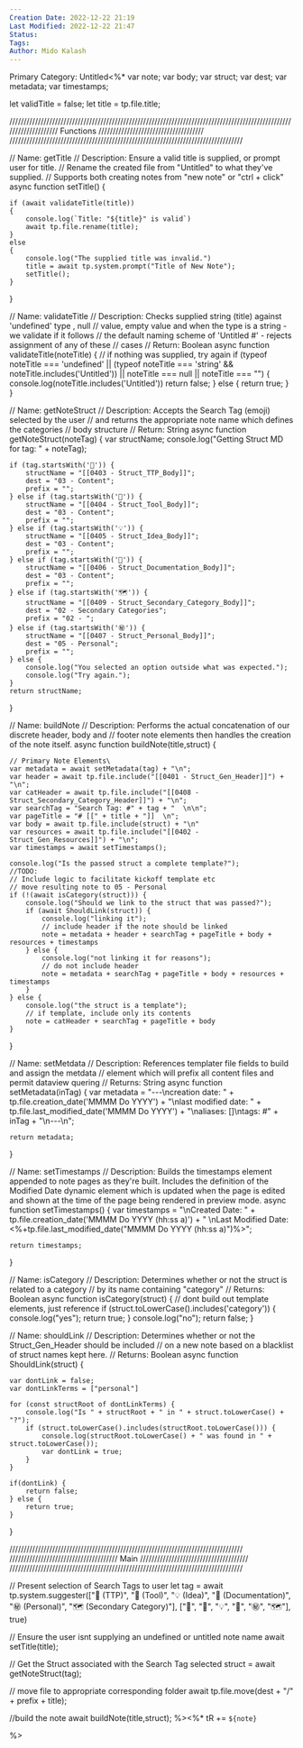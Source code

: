 ```yaml
---
Creation Date: 2022-12-22 21:19
Last Modified: 2022-12-22 21:47
Status:
Tags: 
Author: Mido Kalash
---
```


Primary Category: Untitled<%* var note; var body; var struct; var dest; var metadata; var timestamps;

let validTitle = false; let title = tp.file.title;

//////////////////////////////////////////////////////////////////////////////////////////////////////////////////// Functions ///////////////////////////////////// //////////////////////////////////////////////////////////////////////////////////

// Name: getTitle 
// Description: Ensure a valid title is supplied, or prompt user for title. // Rename the created file from "Untitled" to what they've supplied. // Supports both creating notes from "new note" or "ctrl + click" async function setTitle() {

```
if (await validateTitle(title)) 
{
	console.log(`Title: "${title}" is valid`)
	await tp.file.rename(title);
}
else 
{
	console.log("The supplied title was invalid.")
	title = await tp.system.prompt("Title of New Note");
	setTitle();
}
```

}

// Name: validateTitle // Description: Checks supplied string (title) against 'undefined' type , null // value, empty value and when the type is a string - we validate if it follows // the default naming scheme of 'Untitled #' - rejects assignment of any of these // cases // Return: Boolean async function validateTitle(noteTitle) { // if nothing was supplied, try again if (typeof noteTitle === 'undefined' || (typeof noteTitle === 'string' && noteTitle.includes('Untitled')) || noteTitle === null || noteTitle === "") { console.log(noteTitle.includes('Untitled')) return false; } else { return true; } }

// Name: getNoteStruct // Description: Accepts the Search Tag (emoji) selected by the user // and returns the appropriate note name which defines the categories // body structure // Return: String async function getNoteStruct(noteTag) { var structName; console.log("Getting Struct MD for tag: " + noteTag);

```
if (tag.startsWith('📕')) {
	structName = "[[0403 - Struct_TTP_Body]]";
	dest = "03 - Content";
	prefix = "";
} else if (tag.startsWith('🧰')) {
	structName = "[[0404 - Struct_Tool_Body]]";
	dest = "03 - Content";
	prefix = "";
} else if (tag.startsWith('💡')) {
	structName = "[[0405 - Struct_Idea_Body]]";
	dest = "03 - Content";
	prefix = "";
} else if (tag.startsWith('📖')) {
	structName = "[[0406 - Struct_Documentation_Body]]";
	dest = "03 - Content";
	prefix = "";
} else if (tag.startsWith('🗺')) { 
	structName = "[[0409 - Struct_Secondary_Category_Body]]";
	dest = "02 - Secondary Categories";
	prefix = "02 - ";
} else if (tag.startsWith('㊙️')) {
	structName = "[[0407 - Struct_Personal_Body]]";
	dest = "05 - Personal";
	prefix = "";
} else {
	console.log("You selected an option outside what was expected.");
	console.log("Try again.");
}
return structName;
```

}

// Name: buildNote // Description: Performs the actual concatenation of our discrete header, body and // footer note elements then handles the creation of the note itself. async function buildNote(title,struct) {

```
// Primary Note Elements\
var metadata = await setMetadata(tag) + "\n";
var header = await tp.file.include("[[0401 - Struct_Gen_Header]]") + "\n";
var catHeader = await tp.file.include("[[0408 - Struct_Secondary_Category_Header]]") + "\n";
var searchTag = "Search Tag: #" + tag + "  \n\n";
var pageTitle = "# [[" + title + "]]  \n";
var body = await tp.file.include(struct) + "\n"
var resources = await tp.file.include("[[0402 - Struct_Gen_Resources]]") + "\n";
var timestamps = await setTimestamps();

console.log("Is the passed struct a complete template?");
//TODO: 
// Include logic to facilitate kickoff template etc
// move resulting note to 05 - Personal
if (!(await isCategory(struct))) {
	console.log("Should we link to the struct that was passed?");
	if (await ShouldLink(struct)) {
		console.log("linking it");
		// include header if the note should be linked
		note = metadata + header + searchTag + pageTitle + body + resources + timestamps
	} else {
		console.log("not linking it for reasons");
		// do not include header 
		note = metadata + searchTag + pageTitle + body + resources + timestamps
	}
} else {
	console.log("the struct is a template");
	// if template, include only its contents
	note = catHeader + searchTag + pageTitle + body
}
```

}

// Name: setMetdata // Description: References templater file fields to build and assign the metdata // element which will prefix all content files and permit dataview quering // Returns: String async function setMetadata(inTag) { var metadata = "---\ncreation date: " + tp.file.creation_date('MMMM Do YYYY') + "\nlast modified date: " + tp.file.last_modified_date('MMMM Do YYYY') + "\naliases: []\ntags: #" + inTag + "\n---\n";

```
return metadata;
```

}

// Name: setTimestamps // Description: Builds the timestamps element appended to note pages as they're built. Includes the definition of the Modified Date dynamic element which is updated when the page is edited and shown at the time of the page being rendered in preview mode. async function setTimestamps() { var timestamps = "\nCreated Date: " + tp.file.creation_date('MMMM Do YYYY (hh:ss a)') + " \nLast Modified Date: <%+tp.file.last_modified_date("MMMM Do YYYY (hh:ss a)")%>";

```
return timestamps;
```

}

// Name: isCategory // Description: Determines whether or not the struct is related to a category // by its name containing "category" // Returns: Boolean async function isCategory(struct) { // dont build out template elements, just reference if (struct.toLowerCase().includes('category')) { console.log("yes"); return true; } console.log("no"); return false; }

// Name: shouldLink // Description: Determines whether or not the Struct_Gen_Header should be included // on a new note based on a blacklist of struct names kept here. // Returns: Boolean async function ShouldLink(struct) {

```
var dontLink = false;
var dontLinkTerms = ["personal"]

for (const structRoot of dontLinkTerms) {
	console.log("Is " + structRoot + " in " + struct.toLowerCase() + "?");
	if (struct.toLowerCase().includes(structRoot.toLowerCase())) {
		console.log(structRoot.toLowerCase() + " was found in " + struct.toLowerCase());
		var dontLink = true;
	}
}

if(dontLink) {
	return false;
} else {
	return true;
}
```

}

////////////////////////////////////////////////////////////////////////////////// ////////////////////////////////////// Main ////////////////////////////////////// //////////////////////////////////////////////////////////////////////////////////

// Present selection of Search Tags to user let tag = await tp.system.suggester(["📕 (TTP)", "🧰 (Tool)", "💡 (Idea)", "📖 (Documentation)", "㊙️ (Personal)", "🗺 (Secondary Category)"], ["📕", "🧰", "💡", "📖", "㊙️", "🗺"], true)

// Ensure the user isnt supplying an undefined or untitled note name await setTitle(title);

// Get the Struct associated with the Search Tag selected struct = await getNoteStruct(tag);

// move file to appropriate corresponding folder await tp.file.move(dest + "/" + prefix + title);

//build the note await buildNote(title,struct); %><%* tR += `${note}` 

%>
